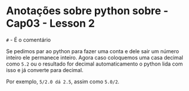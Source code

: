 # Anotações sobre python sobre - Cap03 - Lesson 2

`#` - É o comentário

Se pedimos par ao python para fazer uma conta e dele sair um número inteiro ele
permanece inteiro. Agora caso coloquemos uma casa decimal como `5.2` ou 
o resultado for decimal automaticamento o python lida com isso e já converte
para decimal.

Por exemplo, `5/2.0 dá 2.5`, assim como `5.0/2`.